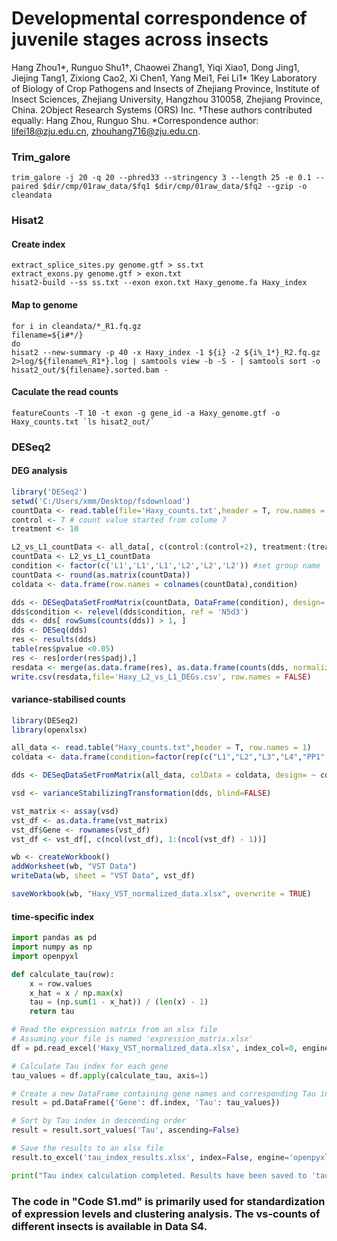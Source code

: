 # Developmental correspondence of juvenile stages across insects

Hang Zhou1*, Runguo Shu1†, Chaowei Zhang1, Yiqi Xiao1, Dong Jing1, Jiejing Tang1, Zixiong Cao2, Xi Chen1, Yang Mei1, Fei Li1*
1Key Laboratory of Biology of Crop Pathogens and Insects of Zhejiang Province, Institute of Insect Sciences, Zhejiang University, Hangzhou 310058, Zhejiang Province, China. 
2Object Research Systems (ORS) Inc. 
†These authors contributed equally: Hang Zhou, Runguo Shu. 
*Correspondence author: lifei18@zju.edu.cn, zhouhang716@zju.edu.cn.

### Trim_galore
```shell
trim_galore -j 20 -q 20 --phred33 --stringency 3 --length 25 -e 0.1 --paired $dir/cmp/01raw_data/$fq1 $dir/cmp/01raw_data/$fq2 --gzip -o cleandata

```
### Hisat2
#### Create index
```shell
extract_splice_sites.py genome.gtf > ss.txt
extract_exons.py genome.gtf > exon.txt
hisat2-build --ss ss.txt --exon exon.txt Haxy_genome.fa Haxy_index

```
#### Map to genome
```shell
for i in cleandata/*_R1.fq.gz   
filename=${i#*/}
do
hisat2 --new-summary -p 40 -x Haxy_index -1 ${i} -2 ${i%_1*}_R2.fq.gz 2>log/${filename%_R1*}.log | samtools view -b -S - | samtools sort -o hisat2_out/${filename}.sorted.bam -

```
#### Caculate the read counts
```shell
featureCounts -T 10 -t exon -g gene_id -a Haxy_genome.gtf -o Haxy_counts.txt `ls hisat2_out/`
```
### DESeq2
#### DEG analysis
```r
library('DESeq2')
setwd('C:/Users/xmm/Desktop/fsdownload')
countData <- read.table(file='Haxy_counts.txt',header = T, row.names = 1) 
control <- 7 # count value started from colume 7
treatment <- 10

L2_vs_L1_countData <- all_data[, c(control:(control+2), treatment:(treatment+2))]
countData <- L2_vs_L1_countData
condition <- factor(c('L1','L1','L1','L2','L2','L2')) #set group name
countData <- round(as.matrix(countData)) 
coldata <- data.frame(row.names = colnames(countData),condition)

dds <- DESeqDataSetFromMatrix(countData, DataFrame(condition), design= ~ condition)
dds$condition <- relevel(dds$condition, ref = 'N5d3')
dds <- dds[ rowSums(counts(dds)) > 1, ]
dds <- DESeq(dds)
res <- results(dds)
table(res$pvalue <0.05)
res <- res[order(res$padj),]
resdata <- merge(as.data.frame(res), as.data.frame(counts(dds, normalized=TRUE)),by='row.names',sort=FALSE)
write.csv(resdata,file='Haxy_L2_vs_L1_DEGs.csv', row.names = FALSE)
```
#### variance-stabilised counts
```r
library(DESeq2)
library(openxlsx)

all_data <- read.table("Haxy_counts.txt",header = T, row.names = 1)
coldata <- data.frame(condition=factor(rep(c("L1","L2","L3","L4","PP1","PP2","PP3","PP4","P1","P2","P3"), each=3)))

dds <- DESeqDataSetFromMatrix(all_data, colData = coldata, design= ~ condition)

vsd <- varianceStabilizingTransformation(dds, blind=FALSE)

vst_matrix <- assay(vsd)
vst_df <- as.data.frame(vst_matrix)
vst_df$Gene <- rownames(vst_df)
vst_df <- vst_df[, c(ncol(vst_df), 1:(ncol(vst_df) - 1))]

wb <- createWorkbook()
addWorksheet(wb, "VST Data")
writeData(wb, sheet = "VST Data", vst_df)

saveWorkbook(wb, "Haxy_VST_normalized_data.xlsx", overwrite = TRUE)

```
#### time-specific index
```python
import pandas as pd
import numpy as np
import openpyxl

def calculate_tau(row):
    x = row.values
    x_hat = x / np.max(x)
    tau = (np.sum(1 - x_hat)) / (len(x) - 1)
    return tau

# Read the expression matrix from an xlsx file
# Assuming your file is named 'expression_matrix.xlsx'
df = pd.read_excel('Haxy_VST_normalized_data.xlsx', index_col=0, engine='openpyxl')

# Calculate Tau index for each gene
tau_values = df.apply(calculate_tau, axis=1)

# Create a new DataFrame containing gene names and corresponding Tau indices
result = pd.DataFrame({'Gene': df.index, 'Tau': tau_values})

# Sort by Tau index in descending order
result = result.sort_values('Tau', ascending=False)

# Save the results to an xlsx file
result.to_excel('tau_index_results.xlsx', index=False, engine='openpyxl')

print("Tau index calculation completed. Results have been saved to 'tau_index_results.xlsx'.")

```

### The code in "Code S1.md" is primarily used for standardization of expression levels and clustering analysis. The vs-counts of different insects is available in Data S4.
